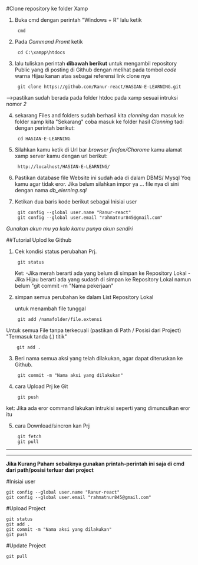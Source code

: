 #Clone repository ke folder Xamp
1. Buka cmd dengan perintah "Windows + R" lalu ketik 
		
		cmd

2. Pada _Command Promt_ ketik

		cd C:\xampp\htdocs

3. lalu tuliskan perintah **dibawah berikut** untuk mengambil repository Public yang di posting di Github dengan melihat pada tombol _code_ warna Hijau kanan atas sebagai referensi link clone nya

		git clone https://github.com/Ranur-react/HASIAN-E-LEARNING.git

-->pastikan sudah berada pada folder htdoc pada xamp sesuai intruksi nomor *2*

4. sekarang Files and folders sudah berhasil kita _clonning_ dan masuk ke folder xamp kita
    "Sekarang" coba masuk ke folder hasil *Clonning* tadi dengan perintah berikut:

    	cd HASIAN-E-LEARNING
		
5. Silahkan kamu ketik di Url bar _browser firefox/Chorome_ kamu alamat xamp server kamu dengan url berikut:

		http://localhost/HASIAN-E-LEARNING/

6. Pastikan database file Website ini sudah ada di dalam DBMS/ Mysql Yoq  kamu agar tidak eror.
		 Jika belum silahkan impor ya ...
file nya di sini dengan nama _db_elerning.sql_


7. Ketikan dua baris kode berikut sebagai Inisiai user

		git config --global user.name "Ranur-react"
		git config --global user.email "rahmatnur845@gmail.com"

*Gunakan akun mu ya kalo kamu punya akun sendiri*


##Tutorial Uplod ke Github
1. Cek kondisi status perubahan Prj.

		git status
   
	Ket: -Jika merah berarti ada yang belum di simpan ke Repository Lokal
		-Jika Hijau berarti ada yang sudash di simpan ke Repository Lokal namun belum "git commit -m "Nama pekerjaan"

2. simpan semua perubahan ke dalam List Repository  Lokal

	untuk menambah file tunggal
		
		git add /namafolder/file.extensi
	
Untuk semua File tanpa terkecuali (pastikan  di Path / Posisi dari Project) "Termasuk tanda (.) titik"
			
		git add .  				

3. Beri nama semua aksi yang telah dilakukan, agar dapat diteruskan ke Github.
		
		git commit -m "Nama aksi yang dilakukan"

4. cara Upload Prj ke Git
		
		git push

ket: Jika ada eror command lakukan intrukisi seperti yang dimunculkan eror itu

5. cara Download/sincron kan Prj
			
		git fetch
		git pull
-----------------------------------------------------------------------------------------
-----------------------------------------------------------------------------------------
**Jika Kurang Paham sebaiknya gunakan printah-perintah ini saja di cmd dari path/posisi terluar dari project**

#Inisiai user

	git config --global user.name "Ranur-react"
	git config --global user.email "rahmatnur845@gmail.com"

#Upload Project

	git status
	git add .
	git commit -m "Nama aksi yang dilakukan"
	git push


#Update Project

	git pull
